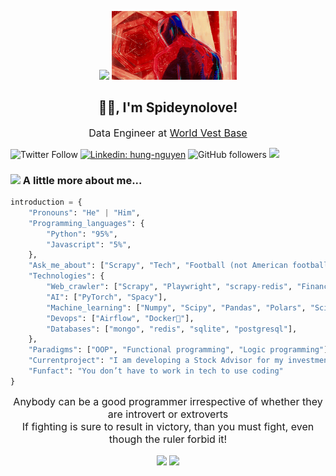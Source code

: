 <p align="center">
<img src="https://media.giphy.com/media/uToftMe32Se15dLFZD/giphy.gif" width="133">
<img src="./resources/ohara.gif" width="200">
</p>
<p align="center">
<h2 align='center'>🙏🏻, I'm Spideynolove!</h2>
</p>
<p align='center'>
<font size="3">
Data Engineer at <a href="https://www.linkedin.com/company/world'vest-base">World Vest Base</a>
</font>
</p>

![Twitter Follow](https://img.shields.io/twitter/follow/spideynolove?label=Follow)
[![Linkedin: hung-nguyen](https://img.shields.io/badge/-hung-blue?style=flat-square&logo=Linkedin&logoColor=white&link=https://www.linkedin.com/in/hung-nguyen-61266321b)](https://www.linkedin.com/in/hung-nguyen-61266321b)
![GitHub followers](https://img.shields.io/github/followers/spideynolove?label=Follow&style=social)
![](https://camo.githubusercontent.com/d1e532c4945c8e447877862a22091e06a8ad843a7993d269df36eca063b8bb2c/68747470733a2f2f6b6f6d617265762e636f6d2f67687076632f3f757365726e616d653d7370696465796e6f6c6f7665266c6162656c3d50726f66696c65253230766965777326636f6c6f723d306537356236267374796c653d666c6174)

### <img src="./resources/ohara2.gif" width="89">   A little more about me...  

```python
introduction = {
    "Pronouns": "He" | "Him",
    "Programming_languages": {
        "Python": "95%", 
        "Javascript": "5%", 
    },
    "Ask_me_about": ["Scrapy", "Tech", "Football (not American football)"],
    "Technologies": {
        "Web_crawler": ["Scrapy", "Playwright", "scrapy-redis", "Financial Data Extraction"],
        "AI": ["PyTorch", "Spacy"],
        "Machine_learning": ["Numpy", "Scipy", "Pandas", "Polars", "Scikit-learn"],
        "Devops": ["Airflow", "Docker🐳"],
        "Databases": ["mongo", "redis", "sqlite", "postgresql"],
    },
    "Paradigms": ["OOP", "Functional programming", "Logic programming"],
    "Currentproject": "I am developing a Stock Advisor for my investment",
    "Funfact": "You don’t have to work in tech to use coding"
}
```
<p align="center">
<font size="3">
Anybody can be a good programmer irrespective of whether they are introvert or extroverts<br>If fighting is sure to result in victory, than you must fight, even though the ruler forbid it!
</font>
</p>
<div align="center">
<img align="center" height="150" src="https://github-readme-stats-sigma-five.vercel.app/api/top-langs/?username=spideynolove&layout=compact&langs_count=16&theme=radical"/>
<img align="center" height="150" src="https://github-readme-streak-stats.herokuapp.com/?user=spideynolove&theme=radical"/>
</div>
